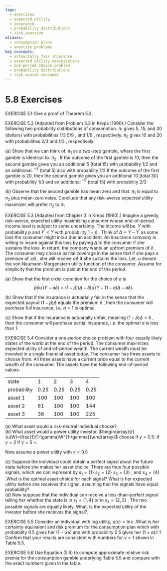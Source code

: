 ```yaml
---
tags:
  - exercises
  - expected_utility
  - insurance
  - probability_distributions
  - risk_aversion
aliases:
  - consumption plans
  - exercise problems
key_concepts:
  - actuarially fair insurance
  - expected utility maximization
  - one-period choice problem
  - probability distributions
  - risk averse consumer
---
```


# 5.8 Exercises  

EXERCISE 5.1 Give a proof of Theorem 5.3.  

EXERCISE 5.2 (Adapted from Problem 3.3 in Kreps (1990).) Consider the following two probability distributions of consumption. $\pi_{1}$ gives 5, 15, and 30 (dollars) with probabilities $1/3$ $5/9$ , and $1/9$ , respectively. $\pi_{2}$ gives 10 and 20 with probabilities $2/3$ and $1/3$ , respectively.  

(a) Show that we can think of. $\pi_{1}$ as a two-step gamble, where the first gamble is identical to. $\pi_{2}$ . If the outcome of the first gamble is 10, then the second gamble gives you an additional 5 (total 15) with probability $1/2$ and an additional. $^{-5}$ (total 5) also with probability $1/2$ If the outcome of the first gamble is 20, then the second gamble gives you an additional 10 (total 30) with probability $1/3$ and an additional $^{-5}$ (total 15) with probability $2/3$  

(b) Observe that the second gamble has mean zero and that. $\pi_{1}$ is equal to $\pi_{2}$ plus mean-zero noise. Conclude that any risk-averse expected utility maximizer will prefer $\pi_{2}$ to $\pi_{1}$  

EXERCISE 5.3 (Adapted from Chapter 3 in Kreps (1990).) Imagine a greedy, risk-averse, expected utility maximizing consumer whose end-of-period income level is subject to some uncertainty. The income will be. $Y$ with probability $p$ and $Y^{\prime}<Y$ with probability $1-\bar{p}$ . Think of $\Delta=Y-Y^{\prime}$ as some loss the consumer might incur due an accident. An insurance company is willing to insure against this loss by paying $\Delta$ to the consumer if she sustains the loss. In return, the company wants an upfront premium of $\delta$ . The consumer may choose partial coverage in the sense that if she pays a premium of. $a\delta$ , she will receive $a\Delta$ if she sustains the loss. Let. $u$ denote the von Neumann-Morgenstern utility function of the consumer. Assume for simplicity that the premium is paid at the end of the period.  

(a) Show that the first order condition for the choice of $a$ is  
$$
\bar{p}\delta u^{\prime}(Y-a\delta)=(1-\bar{p})(\Delta-\delta)u^{\prime}(Y-(1-a)\Delta-a\delta).
$$  

(b) Show that if the insurance is actuarially fair in the sense that the expected payout $(1-\bar{p})\Delta$ equals the premium $\delta$ , then the consumer will purchase full insurance, i.e. $a=1$ is optimal.  

(c) Show that if the insurance is actuarially unfair, meaning $(1-\bar{p})\Delta<\delta$ , then the consumer will purchase partial insurance, i.e. the optimal $a$ is less than 1.  

EXERCISE 5.4  Consider a one-period choice problem with four equally likely states of the world at the end of the period. The consumer maximizes expected utility of end-of-period wealth. The current wealth must be invested in a single financial asset today. The consumer has three assets to choose from. All three assets have a current price equal to the current wealth of the consumer. The assets have the following end-of-period values:  

<html><body><table><tr><td>state</td><td>1</td><td>2</td><td>3</td><td>4</td></tr><tr><td>probability</td><td>0.25</td><td>0.25</td><td>0.25</td><td>0.25</td></tr><tr><td>asset 1</td><td>100</td><td>100</td><td>100</td><td>100</td></tr><tr><td>asset 2</td><td>81</td><td>100</td><td>100</td><td>144</td></tr><tr><td>asset 3</td><td>36</td><td>100</td><td>100</td><td>225</td></tr></table></body></html>  

(a) What asset would a risk-neutral individual choose?   
(b) What asset would a power utility investor, $\begin{array}{r}{u(W)=\frac{1}{1-\gamma}W^{1-\gamma}}\end{array}$ choose if $\gamma=0.5\colon$ If $\gamma=2$ If $\gamma=5$ \~.  

Now assume a power utility with $\gamma=0.5$  

(c) Suppose the individual could obtain a perfect signal about the future state before she makes her asset choice. There are thus four possible signals, which we can represent by $s_{1}=\{1\}$ $s_{2}=\{2\}$ $s_{3}=\{3\}$ , and $s_{4}=\{4\}$ .What is the optimal asset choice for each signal? What is her expected utility before she receives the signal, assuming that the signals have equal probability?   
(d) Now suppose that the individual can receive a less-than-perfect signal telling her whether the state is in $s_{1}=\lbrace1,4\rbrace$ or in $s_{2}=\{2,3\}$ . The two possible signals are equally likely. What. is the expected utility of the investor before she receives the signal?.  

EXERCISE 5.5 Consider an individual with log utility, $u(c)=\ln{c}$ .What is her certainty equivalent and risk premium for the consumption plan which with probability 0.5 gives her $(1-\alpha)\bar{c}$ and with probability 0.5 gives her $(1+\alpha)\bar{c}$ ? Confirm that your results are consistent with numbers for $\gamma=1$ shown in Table 5.5.  

EXERCISE 5.6 Use Equation (5.5) to compute approximate relative risk premia for the consumption gamble underlying Table 5.5 and compare with the exact numbers given in the table.
